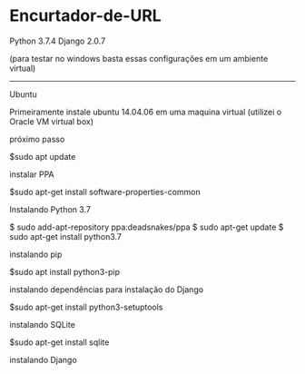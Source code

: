# Encurtador-de-URL

Python 3.7.4
Django 2.0.7

(para testar no windows basta essas configurações em um ambiente virtual)

--------------------------------------------------------------------------------------
Ubuntu 

Primeiramente instale ubuntu 14.04.06 em uma maquina virtual (utilizei o Oracle VM virtual box)

próximo passo 

$sudo apt update

instalar PPA

$sudo apt-get install software-properties-common

Instalando Python 3.7

$ sudo add-apt-repository ppa:deadsnakes/ppa
$ sudo apt-get update
$ sudo apt-get install python3.7

instalando pip

$sudo apt install python3-pip

instalando dependências para instalação do Django

$sudo apt-get install python3-setuptools

instalando SQLite

$sudo apt-get install sqlite

instalando Django

